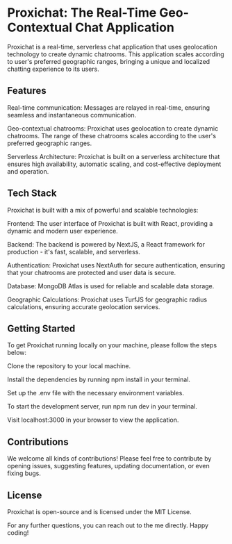 # Proxichat: The Real-Time Geo-Contextual Chat Application

Proxichat is a real-time, serverless chat application that uses geolocation technology to create dynamic chatrooms. This application scales according to user's preferred geographic ranges, bringing a unique and localized chatting experience to its users.

## Features
Real-time communication: Messages are relayed in real-time, ensuring seamless and instantaneous communication.

Geo-contextual chatrooms: Proxichat uses geolocation to create dynamic chatrooms. The range of these chatrooms scales according to the user's preferred geographic ranges.

Serverless Architecture: Proxichat is built on a serverless architecture that ensures high availability, automatic scaling, and cost-effective deployment and operation.

## Tech Stack
Proxichat is built with a mix of powerful and scalable technologies:

Frontend: The user interface of Proxichat is built with React, providing a dynamic and modern user experience.

Backend: The backend is powered by NextJS, a React framework for production - it's fast, scalable, and serverless.

Authentication: Proxichat uses NextAuth for secure authentication, ensuring that your chatrooms are protected and user data is secure.

Database: MongoDB Atlas is used for reliable and scalable data storage.

Geographic Calculations: Proxichat uses TurfJS for geographic radius calculations, ensuring accurate geolocation services.

## Getting Started
To get Proxichat running locally on your machine, please follow the steps below:

Clone the repository to your local machine.

Install the dependencies by running npm install in your terminal.

Set up the .env file with the necessary environment variables.

To start the development server, run npm run dev in your terminal.

Visit localhost:3000 in your browser to view the application.

## Contributions
We welcome all kinds of contributions! Please feel free to contribute by opening issues, suggesting features, updating documentation, or even fixing bugs.

## License
Proxichat is open-source and is licensed under the MIT License.

For any further questions, you can reach out to the me directly. Happy coding!